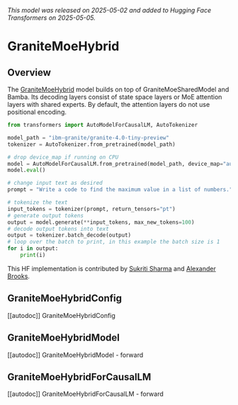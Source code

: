 <!--Copyright 2025 The HuggingFace Team. All rights reserved.

Licensed under the Apache License, Version 2.0 (the "License"); you may not use this file except in compliance with
the License. You may obtain a copy of the License at

http://www.apache.org/licenses/LICENSE-2.0

Unless required by applicable law or agreed to in writing, software distributed under the License is distributed on
an "AS IS" BASIS, WITHOUT WARRANTIES OR CONDITIONS OF ANY KIND, either express or implied. See the License for the
specific language governing permissions and limitations under the License.

⚠️ Note that this file is in Markdown but contain specific syntax for our doc-builder (similar to MDX) that may not be
rendered properly in your Markdown viewer.

-->
*This model was released on 2025-05-02 and added to Hugging Face Transformers on 2025-05-05.*

# GraniteMoeHybrid

## Overview


The [GraniteMoeHybrid](https://www.ibm.com/new/announcements/ibm-granite-4-0-tiny-preview-sneak-peek) model builds on top of GraniteMoeSharedModel and Bamba. Its decoding layers consist of state space layers or MoE attention layers with shared experts. By default, the attention layers do not use positional encoding.


```python
from transformers import AutoModelForCausalLM, AutoTokenizer

model_path = "ibm-granite/granite-4.0-tiny-preview"
tokenizer = AutoTokenizer.from_pretrained(model_path)

# drop device_map if running on CPU
model = AutoModelForCausalLM.from_pretrained(model_path, device_map="auto")
model.eval()

# change input text as desired
prompt = "Write a code to find the maximum value in a list of numbers."

# tokenize the text
input_tokens = tokenizer(prompt, return_tensors="pt")
# generate output tokens
output = model.generate(**input_tokens, max_new_tokens=100)
# decode output tokens into text
output = tokenizer.batch_decode(output)
# loop over the batch to print, in this example the batch size is 1
for i in output:
    print(i)
```

This HF implementation is contributed by [Sukriti Sharma](https://huggingface.co/SukritiSharma) and [Alexander Brooks](https://huggingface.co/abrooks9944).


## GraniteMoeHybridConfig

[[autodoc]] GraniteMoeHybridConfig

## GraniteMoeHybridModel

[[autodoc]] GraniteMoeHybridModel
    - forward

## GraniteMoeHybridForCausalLM

[[autodoc]] GraniteMoeHybridForCausalLM
    - forward